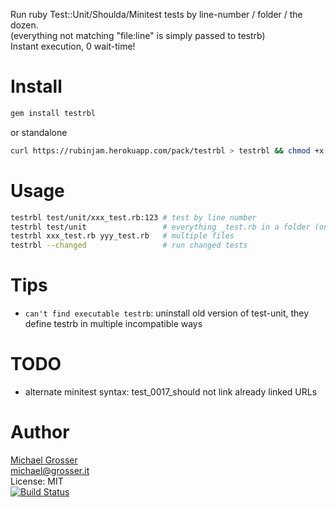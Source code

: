 Run ruby Test::Unit/Shoulda/Minitest tests by line-number / folder / the dozen.<br/>
(everything not matching "file:line" is simply passed to testrb)<br/>
Instant execution, 0 wait-time!

Install
=======
```Bash
gem install testrbl
```

or standalone
```Bash
curl https://rubinjam.herokuapp.com/pack/testrbl > testrbl && chmod +x testrbl
```

Usage
=====

```Bash
testrbl test/unit/xxx_test.rb:123 # test by line number
testrbl test/unit                 # everything _test.rb in a folder (on 1.8 this would be test/unit/*)
testrbl xxx_test.rb yyy_test.rb   # multiple files
testrbl --changed                 # run changed tests
```

Tips
====
 - `can't find executable testrb`: uninstall old version of test-unit, they define testrb in multiple incompatible ways

TODO
====
 - alternate minitest syntax: test_0017_should not link already linked URLs

Author
======
[Michael Grosser](http://grosser.it)<br/>
michael@grosser.it<br/>
License: MIT<br/>
[![Build Status](https://travis-ci.org/grosser/testrbl.png)](https://travis-ci.org/grosser/testrbl)
